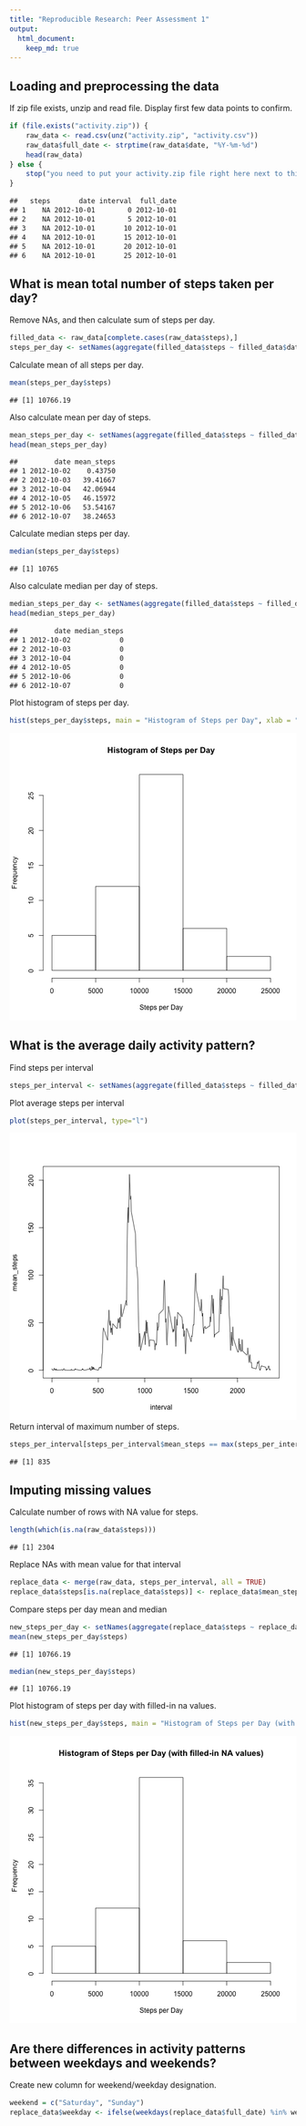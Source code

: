 ```yaml
---
title: "Reproducible Research: Peer Assessment 1"
output: 
  html_document:
    keep_md: true
---
```



## Loading and preprocessing the data

If zip file exists, unzip and read file. Display first few data points to confirm.

```r
if (file.exists("activity.zip")) {
    raw_data <- read.csv(unz("activity.zip", "activity.csv"))
    raw_data$full_date <- strptime(raw_data$date, "%Y-%m-%d")
    head(raw_data)
} else {
    stop("you need to put your activity.zip file right here next to this script...")
}
```

```
##   steps       date interval  full_date
## 1    NA 2012-10-01        0 2012-10-01
## 2    NA 2012-10-01        5 2012-10-01
## 3    NA 2012-10-01       10 2012-10-01
## 4    NA 2012-10-01       15 2012-10-01
## 5    NA 2012-10-01       20 2012-10-01
## 6    NA 2012-10-01       25 2012-10-01
```


## What is mean total number of steps taken per day?
Remove NAs, and then calculate sum of steps per day.

```r
filled_data <- raw_data[complete.cases(raw_data$steps),]
steps_per_day <- setNames(aggregate(filled_data$steps ~ filled_data$date, factor(filled_data$date), sum), c('date', 'steps'))
```


Calculate mean of all steps per day.

```r
mean(steps_per_day$steps)
```

```
## [1] 10766.19
```
Also calculate mean per day of steps.

```r
mean_steps_per_day <- setNames(aggregate(filled_data$steps ~ filled_data$date, factor(filled_data$date), mean), c('date', 'mean_steps'))
head(mean_steps_per_day)
```

```
##         date mean_steps
## 1 2012-10-02    0.43750
## 2 2012-10-03   39.41667
## 3 2012-10-04   42.06944
## 4 2012-10-05   46.15972
## 5 2012-10-06   53.54167
## 6 2012-10-07   38.24653
```

Calculate median steps per day.

```r
median(steps_per_day$steps)
```

```
## [1] 10765
```
Also calculate median per day of steps.

```r
median_steps_per_day <- setNames(aggregate(filled_data$steps ~ filled_data$date, factor(filled_data$date), median), c('date', 'median_steps'))
head(median_steps_per_day)
```

```
##         date median_steps
## 1 2012-10-02            0
## 2 2012-10-03            0
## 3 2012-10-04            0
## 4 2012-10-05            0
## 5 2012-10-06            0
## 6 2012-10-07            0
```

Plot histogram of steps per day.

```r
hist(steps_per_day$steps, main = "Histogram of Steps per Day", xlab = "Steps per Day")
```

![plot of chunk plotHist](figure/plotHist-1.png) 

## What is the average daily activity pattern?

Find steps per interval

```r
steps_per_interval <- setNames(aggregate(filled_data$steps ~ filled_data$interval, factor(filled_data$interval), mean), c('interval', 'mean_steps'))
```
Plot average steps per interval

```r
plot(steps_per_interval, type="l")
```

![plot of chunk plotInterval](figure/plotInterval-1.png) 
Return interval of maximum number of steps.

```r
steps_per_interval[steps_per_interval$mean_steps == max(steps_per_interval$mean_steps), "interval"]
```

```
## [1] 835
```
## Imputing missing values
Calculate number of rows with NA value for steps.

```r
length(which(is.na(raw_data$steps)))
```

```
## [1] 2304
```
Replace NAs with mean value for that interval

```r
replace_data <- merge(raw_data, steps_per_interval, all = TRUE)
replace_data$steps[is.na(replace_data$steps)] <- replace_data$mean_steps[is.na(replace_data$steps)]
```
Compare steps per day mean and median

```r
new_steps_per_day <- setNames(aggregate(replace_data$steps ~ replace_data$date, factor(replace_data$date), sum), c('date', 'steps'))
mean(new_steps_per_day$steps)
```

```
## [1] 10766.19
```

```r
median(new_steps_per_day$steps)
```

```
## [1] 10766.19
```
Plot histogram of steps per day with filled-in na values.

```r
hist(new_steps_per_day$steps, main = "Histogram of Steps per Day (with filled-in NA values)", xlab = "Steps per Day")
```

![plot of chunk plotNAHist](figure/plotNAHist-1.png) 
## Are there differences in activity patterns between weekdays and weekends?
Create new column for weekend/weekday designation.

```r
weekend = c("Saturday", "Sunday")
replace_data$weekday <- ifelse(weekdays(replace_data$full_date) %in% weekend, "weekend", "weekday")
```
